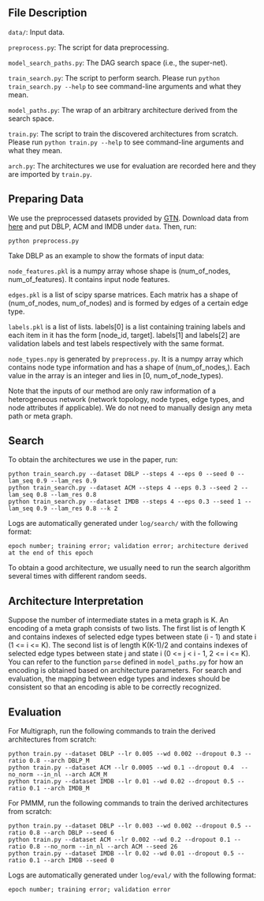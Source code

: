 ## File Description

`data/`: Input data.

`preprocess.py`: The script for data preprocessing.

`model_search_paths.py`: The DAG search space (i.e., the super-net).

`train_search.py`: The script to perform search. Please run `python train_search.py --help` to see command-line arguments and what they mean.

`model_paths.py`: The wrap of an arbitrary architecture derived from the search space.

`train.py`: The script to train the discovered architectures from scratch. Please run `python train.py --help` to see command-line arguments and what they mean.

`arch.py`: The architectures we use for evaluation are recorded here and they are imported by `train.py`.

## Preparing Data

We use the preprocessed datasets provided by [GTN](https://github.com/seongjunyun/Graph_Transformer_Networks). Download data from [here](https://drive.google.com/file/d/1qOZ3QjqWMIIvWjzrIdRe3EA4iKzPi6S5/view?usp=sharing) and put DBLP, ACM and IMDB under `data`. Then, run:

```shell
python preprocess.py
```

Take DBLP as an example to show the formats of input data:

`node_features.pkl` is a numpy array whose shape is (num_of_nodes, num_of_features). It contains input node features.

`edges.pkl` is a list of scipy sparse matrices. Each matrix has a shape of (num_of_nodes, num_of_nodes) and is formed by edges of a certain edge type.

`labels.pkl` is a list of lists. labels[0] is a list containing training labels and each item in it has the form [node_id, target]. labels[1] and labels[2] are validation labels and test labels respectively with the same format.

`node_types.npy` is generated by `preprocess.py`. It is a numpy array which contains node type information and has a shape of (num_of_nodes,). Each value in the array is an integer and lies in [0, num_of_node_types).

Note that the inputs of our method are only raw information of a heterogeneous network (network topology, node types, edge types, and node attributes if applicable). We do not need to manually design any meta path or meta graph.

 ## Search

To obtain the architectures we use in the paper, run:

```shell
python train_search.py --dataset DBLP --steps 4 --eps 0 --seed 0 --lam_seq 0.9 --lam_res 0.9
python train_search.py --dataset ACM --steps 4 --eps 0.3 --seed 2 --lam_seq 0.8 --lam_res 0.8
python train_search.py --dataset IMDB --steps 4 --eps 0.3 --seed 1 --lam_seq 0.9 --lam_res 0.8 --k 2
```

Logs are automatically generated under `log/search/` with the following format:

```
epoch number; training error; validation error; architecture derived at the end of this epoch
```

To obtain a good architecture, we usually need to run the search algorithm several times with different random seeds.

## Architecture Interpretation

Suppose the number of intermediate states in a meta graph is K. An encoding of a meta graph consists of two lists. The first list is of length K and contains indexes of selected edge types between state (i - 1) and state i (1 <= i <= K). The second list is of length K(K-1)/2 and contains indexes of selected edge types between state j and state i (0 <= j < i - 1, 2 <= i <= K). You can refer to the function `parse` defined in `model_paths.py` for how an encoding is obtained based on architecture parameters. For search and evaluation, the mapping between edge types and indexes should be consistent so that an encoding is able to be correctly recognized. 

## Evaluation
For Multigraph, run the following commands to train the derived architectures from scratch:

```shell
python train.py --dataset DBLP --lr 0.005 --wd 0.002 --dropout 0.3 --ratio 0.8 --arch DBLP_M
python train.py --dataset ACM --lr 0.0005 --wd 0.1 --dropout 0.4  --no_norm --in_nl --arch ACM_M
python train.py --dataset IMDB --lr 0.01 --wd 0.02 --dropout 0.5 --ratio 0.1 --arch IMDB_M 
```

For PMMM, run the following commands to train the derived architectures from scratch:

```shell
python train.py --dataset DBLP --lr 0.003 --wd 0.002 --dropout 0.5 --ratio 0.8 --arch DBLP --seed 6
python train.py --dataset ACM --lr 0.002 --wd 0.2 --dropout 0.1 --ratio 0.8 --no_norm --in_nl --arch ACM --seed 26
python train.py --dataset IMDB --lr 0.02 --wd 0.01 --dropout 0.5 --ratio 0.1 --arch IMDB --seed 0
```

Logs are automatically generated under `log/eval/` with the following format:

```
epoch number; training error; validation error
```
